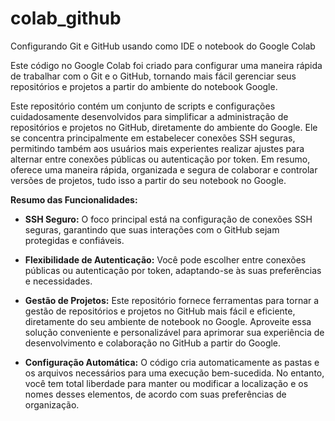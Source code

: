 # colab_github
Configurando Git e GitHub usando como IDE o notebook do Google Colab

Este código no Google Colab foi criado para configurar uma maneira rápida de trabalhar com o Git e o GitHub, tornando mais fácil gerenciar seus repositórios e projetos a partir do ambiente do notebook Google.

Este repositório contém um conjunto de scripts e configurações cuidadosamente desenvolvidos para simplificar a administração de repositórios e projetos no GitHub, diretamente do ambiente do Google. Ele se concentra principalmente em estabelecer conexões SSH seguras, permitindo também aos usuários mais experientes realizar ajustes para alternar entre conexões públicas ou autenticação por token. Em resumo, oferece uma maneira rápida, organizada e segura de colaborar e controlar versões de projetos, tudo isso a partir do seu notebook no Google.

**Resumo das Funcionalidades:**

- **SSH Seguro:** O foco principal está na configuração de conexões SSH seguras, garantindo que suas interações com o GitHub sejam protegidas e confiáveis.

- **Flexibilidade de Autenticação:** Você pode escolher entre conexões públicas ou autenticação por token, adaptando-se às suas preferências e necessidades.

- **Gestão de Projetos:** Este repositório fornece ferramentas para tornar a gestão de repositórios e projetos no GitHub mais fácil e eficiente, diretamente do seu ambiente de notebook no Google. Aproveite essa solução conveniente e personalizável para aprimorar sua experiência de desenvolvimento e colaboração no GitHub a partir do Google.

- **Configuração Automática:** O código cria automaticamente as pastas e os arquivos necessários para uma execução bem-sucedida. No entanto, você tem total liberdade para manter ou modificar a localização e os nomes desses elementos, de acordo com suas preferências de organização.
